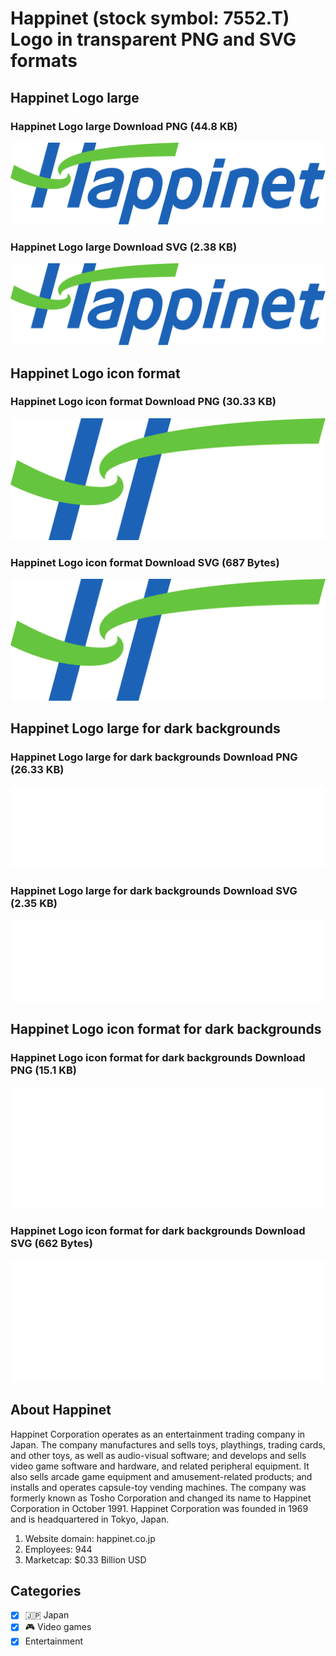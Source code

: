 # Happinet (stock symbol: 7552.T) Logo in transparent PNG and SVG formats

## Happinet Logo large

### Happinet Logo large Download PNG (44.8 KB)

![Happinet Logo large Download PNG (44.8 KB)](/img/orig/7552.T_BIG-cdc472ad.png)

### Happinet Logo large Download SVG (2.38 KB)

![Happinet Logo large Download SVG (2.38 KB)](/img/orig/7552.T_BIG-045c5c10.svg)

## Happinet Logo icon format

### Happinet Logo icon format Download PNG (30.33 KB)

![Happinet Logo icon format Download PNG (30.33 KB)](/img/orig/7552.T-e365f29d.png)

### Happinet Logo icon format Download SVG (687 Bytes)

![Happinet Logo icon format Download SVG (687 Bytes)](/img/orig/7552.T-11458b1a.svg)

## Happinet Logo large for dark backgrounds

### Happinet Logo large for dark backgrounds Download PNG (26.33 KB)

![Happinet Logo large for dark backgrounds Download PNG (26.33 KB)](/img/orig/7552.T_BIG.D-a8d09067.png)

### Happinet Logo large for dark backgrounds Download SVG (2.35 KB)

![Happinet Logo large for dark backgrounds Download SVG (2.35 KB)](/img/orig/7552.T_BIG.D-cf099fe3.svg)

## Happinet Logo icon format for dark backgrounds

### Happinet Logo icon format for dark backgrounds Download PNG (15.1 KB)

![Happinet Logo icon format for dark backgrounds Download PNG (15.1 KB)](/img/orig/7552.T.D-520f97b4.png)

### Happinet Logo icon format for dark backgrounds Download SVG (662 Bytes)

![Happinet Logo icon format for dark backgrounds Download SVG (662 Bytes)](/img/orig/7552.T.D-20a6365f.svg)

## About Happinet

Happinet Corporation operates as an entertainment trading company in Japan. The company manufactures and sells toys, playthings, trading cards, and other toys, as well as audio-visual software; and develops and sells video game software and hardware, and related peripheral equipment. It also sells arcade game equipment and amusement-related products; and installs and operates capsule-toy vending machines. The company was formerly known as Tosho Corporation and changed its name to Happinet Corporation in October 1991. Happinet Corporation was founded in 1969 and is headquartered in Tokyo, Japan.

1. Website domain: happinet.co.jp
2. Employees: 944
3. Marketcap: $0.33 Billion USD


## Categories
- [x] 🇯🇵 Japan
- [x] 🎮 Video games
- [x] Entertainment
